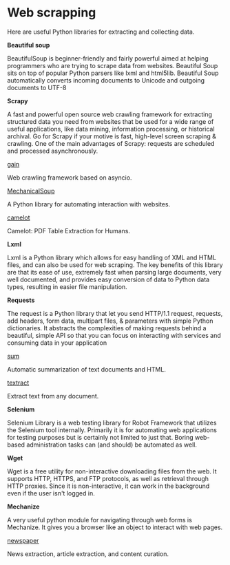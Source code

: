 
# Web scrapping

 Here are useful Python libraries for extracting and collecting data.

**Beautiful soup**

BeautifulSoup is beginner-friendly and fairly powerful aimed at helping programmers who are trying to scrape data from websites.
Beautiful Soup sits on top of popular Python parsers like lxml and html5lib. Beautiful Soup automatically converts incoming documents to Unicode and outgoing documents to UTF-8

**Scrapy**

A fast and powerful open source web crawling framework for extracting structured data you need from websites that be used for a wide range of useful applications, like data mining, information processing, or historical archival.
Go for Scrapy if your motive is fast, high-level screen scraping & crawling.
One of the main advantages of Scrapy: requests are scheduled and processed asynchronously.

[gain](https://github.com/gaojiuli/gain) 

Web crawling framework based on asyncio.


[MechanicalSoup](https://github.com/MechanicalSoup/MechanicalSoup) 

A Python library for automating interaction with websites.

[camelot](https://github.com/socialcopsdev/camelot) 

Camelot: PDF Table Extraction for Humans.


**Lxml**

Lxml is a Python library which allows for easy handling of XML and HTML files, and can also be used for web scraping. The key benefits of this library are that its ease of use, extremely fast when parsing large documents, very well documented, and provides easy conversion of data to Python data types, resulting in easier file manipulation.

**Requests**

The request is a Python library that let you send HTTP/1.1 request, requests, add headers, form data, multipart files, & parameters with simple Python dictionaries.
It abstracts the complexities of making requests behind a beautiful, simple API so that you can focus on interacting with services and consuming data in your application

[sum](https://github.com/miso-belica/sumy) 

Automatic summarization of text documents and HTML.

[textract](https://github.com/deanmalmgren/textract) 

Extract text from any document.

**Selenium**

Selenium Library is a web testing library for Robot Framework that utilizes the Selenium tool internally. Primarily it is for automating web applications for testing purposes but is certainly not limited to just that. Boring web-based administration tasks can (and should) be automated as well.

**Wget**

Wget is a free utility for non-interactive downloading files from the web. It supports HTTP, HTTPS, and FTP protocols, as well as retrieval through HTTP proxies. Since it is non-interactive, it can work in the background even if the user isn't logged in.

**Mechanize**

A very useful python module for navigating through web forms is Mechanize.  It gives you a browser like an object to interact with web pages.

[newspaper](https://github.com/codelucas/newspaper) 

News extraction, article extraction, and content curation.



```python

```
